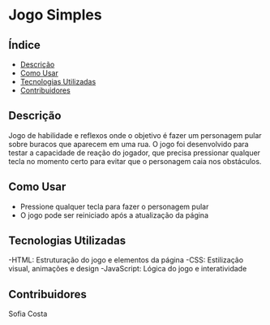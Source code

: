 # Jogo Simples

## Índice
- [Descrição](#descrição)
- [Como Usar](#como-usar)
- [Tecnologias Utilizadas](#tecnologias-utilizadas)
- [Contribuidores](#contribuidores)


## Descrição
Jogo de habilidade e reflexos onde o objetivo é fazer um personagem pular sobre buracos que aparecem em uma rua. O jogo foi desenvolvido para testar a capacidade de reação do jogador, que precisa pressionar qualquer tecla no momento certo para evitar que o personagem caia nos obstáculos.

## Como Usar
-  Pressione qualquer tecla para fazer o personagem pular
-  O jogo pode ser reiniciado após a atualização da página

## Tecnologias Utilizadas

-HTML: Estruturação do jogo e elementos da página
-CSS: Estilização visual, animações e design
-JavaScript: Lógica do jogo e interatividade

## Contribuidores
Sofia Costa 
